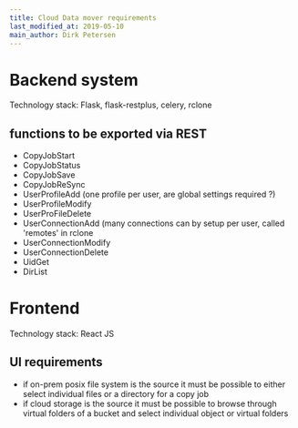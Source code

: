 ```yaml
---
title: Cloud Data mover requirements 
last_modified_at: 2019-05-10
main_author: Dirk Petersen
---
```



# Backend system 

Technology stack: Flask, flask-restplus, celery, rclone


## functions to be exported via REST

* CopyJobStart
* CopyJobStatus
* CopyJobSave
* CopyJobReSync
* UserProfileAdd (one profile per user, are global settings required ?)
* UserProfileModify 
* UserProFileDelete
* UserConnectionAdd (many connections can by setup per user, called 'remotes' in rclone
* UserConnectionModify
* UserConnectionDelete
* UidGet
* DirList


 
# Frontend 

Technology stack: React JS

## UI requirements 

* if on-prem posix file system is the source it must be possible to either select individual files or a directory for a copy job
* if cloud storage is the source it must be possible to browse through virtual folders of a bucket and select individual object or virtual folders 







